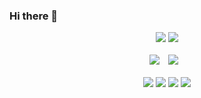 ### Hi there 👋


<div align="center">
<img src="https://github-readme-stats.vercel.app/api/top-langs/?username=sena-22&layout=compact&theme=nightowl">
<img src="https://github-readme-stats.vercel.app/api?username=sena-22&theme=material-palenight&show_icons=true">

</div> <br>
<div align="center">
<img src = "https://img.shields.io/badge/tomato-tomato-purple">  
 <a href="https://velog.io/@sena-22">
 <img 
        src="http://img.shields.io/badge/-velog-222222?style=flat&logo=velog&link=https://velog.io/@sena-22"
        style="height : auto; margin-left : 10px; margin-right : 10px;"/>
 </a>
</div>
<br/>
<div align="center">
 <span> <img src="https://img.shields.io/badge/html5-E34F26?style=for-the-badge&logo=html5&logoColor=white">  </span>
 <span>  <img src="https://img.shields.io/badge/css-1572B6?style=for-the-badge&logo=css3&logoColor=white"> </span>
 <span>   <img src="https://img.shields.io/badge/javascript-F7DF1E?style=for-the-badge&logo=javascript&logoColor=black"> </span>
 <span>  <img src="https://img.shields.io/badge/react-61DAFB?style=for-the-badge&logo=react&logoColor=black"> </span>
 </div>

